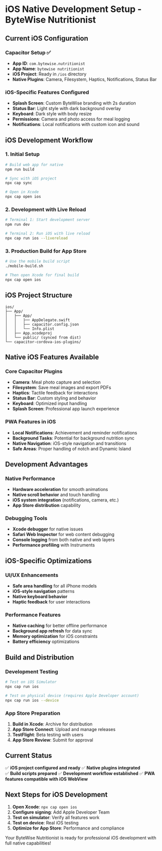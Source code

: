 # iOS Native Development Setup - ByteWise Nutritionist

## Current iOS Configuration

### Capacitor Setup ✅
- **App ID**: `com.bytewise.nutritionist`
- **App Name**: `bytewise nutritionist` 
- **iOS Project**: Ready in `/ios` directory
- **Native Plugins**: Camera, Filesystem, Haptics, Notifications, Status Bar

### iOS-Specific Features Configured
- **Splash Screen**: Custom ByteWise branding with 2s duration
- **Status Bar**: Light style with dark background overlay
- **Keyboard**: Dark style with body resize
- **Permissions**: Camera and photo access for meal logging
- **Notifications**: Local notifications with custom icon and sound

## iOS Development Workflow

### 1. Initial Setup
```bash
# Build web app for native
npm run build

# Sync with iOS project
npx cap sync

# Open in Xcode
npx cap open ios
```

### 2. Development with Live Reload
```bash
# Terminal 1: Start development server
npm run dev

# Terminal 2: Run iOS with live reload
npx cap run ios --livereload
```

### 3. Production Build for App Store
```bash
# Use the mobile build script
./mobile-build.sh

# Then open Xcode for final build
npx cap open ios
```

## iOS Project Structure

```
ios/
├── App/
│   ├── App/
│   │   ├── AppDelegate.swift
│   │   ├── capacitor.config.json
│   │   └── Info.plist
│   ├── App.xcodeproj
│   └── public/ (synced from dist)
└── capacitor-cordova-ios-plugins/
```

## Native iOS Features Available

### Core Capacitor Plugins
- **Camera**: Meal photo capture and selection
- **Filesystem**: Save meal images and export PDFs
- **Haptics**: Tactile feedback for interactions
- **Status Bar**: Custom styling and behavior
- **Keyboard**: Optimized input handling
- **Splash Screen**: Professional app launch experience

### PWA Features in iOS
- **Local Notifications**: Achievement and reminder notifications
- **Background Tasks**: Potential for background nutrition sync
- **Native Navigation**: iOS-style navigation and transitions
- **Safe Areas**: Proper handling of notch and Dynamic Island

## Development Advantages

### Native Performance
- **Hardware acceleration** for smooth animations
- **Native scroll behavior** and touch handling
- **iOS system integration** (notifications, camera, etc.)
- **App Store distribution** capability

### Debugging Tools
- **Xcode debugger** for native issues
- **Safari Web Inspector** for web content debugging
- **Console logging** from both native and web layers
- **Performance profiling** with Instruments

## iOS-Specific Optimizations

### UI/UX Enhancements
- **Safe area handling** for all iPhone models
- **iOS-style navigation** patterns
- **Native keyboard behavior** 
- **Haptic feedback** for user interactions

### Performance Features
- **Native caching** for better offline performance
- **Background app refresh** for data sync
- **Memory optimization** for iOS constraints
- **Battery efficiency** optimizations

## Build and Distribution

### Development Testing
```bash
# Test on iOS Simulator
npx cap run ios

# Test on physical device (requires Apple Developer account)
npx cap run ios --device
```

### App Store Preparation
1. **Build in Xcode**: Archive for distribution
2. **App Store Connect**: Upload and manage releases
3. **TestFlight**: Beta testing with users
4. **App Store Review**: Submit for approval

## Current Status

✅ **iOS project configured and ready**
✅ **Native plugins integrated**  
✅ **Build scripts prepared**
✅ **Development workflow established**
✅ **PWA features compatible with iOS WebView**

## Next Steps for iOS Development

1. **Open Xcode**: `npx cap open ios`
2. **Configure signing**: Add Apple Developer Team
3. **Test on simulator**: Verify all features work
4. **Test on device**: Real iOS testing
5. **Optimize for App Store**: Performance and compliance

Your ByteWise Nutritionist is ready for professional iOS development with full native capabilities!